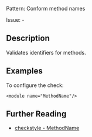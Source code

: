 Pattern: Conform method names

Issue: -

## Description

Validates identifiers for methods. 

## Examples

To configure the check: 
    
    
    <module name="MethodName"/>

## Further Reading

* [checkstyle - MethodName](http://checkstyle.sourceforge.net/config_naming.html#MethodName)